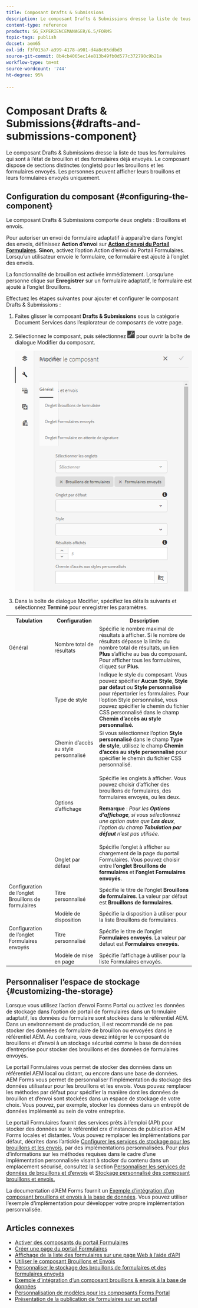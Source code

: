```yaml
---
title: Composant Drafts & Submissions
description: Le composant Drafts & Submissions dresse la liste de tous les formulaires qui sont à l’état de brouillon et des formulaires déjà envoyés. Vous pouvez personnaliser l’apparence et le style du composant.
content-type: reference
products: SG_EXPERIENCEMANAGER/6.5/FORMS
topic-tags: publish
docset: aem65
exl-id: f3f013a7-a399-4178-a901-d4a8c65ddbd3
source-git-commit: 8b4cb4065ec14e813b49fb0d577c372790c9b21a
workflow-type: tm+mt
source-wordcount: '744'
ht-degree: 95%

---
```


# Composant Drafts &amp; Submissions{#drafts-and-submissions-component}

Le composant Drafts &amp; Submissions dresse la liste de tous les formulaires qui sont à l’état de brouillon et des formulaires déjà envoyés. Le composant dispose de sections distinctes (onglets) pour les brouillons et les formulaires envoyés. Les personnes peuvent afficher leurs brouillons et leurs formulaires envoyés uniquement.

## Configuration du composant {#configuring-the-component}

Le composant Drafts &amp; Submissions comporte deux onglets : Brouillons et envois.

Pour autoriser un envoi de formulaire adaptatif à apparaître dans l’onglet des envois, définissez **Action d’envoi** sur **[Action d’envoi du Portail Formulaires](../../forms/using/configuring-submit-actions.md). Sinon,** activez l’option Action d’envoi du Portail Formulaires. Lorsqu’un utilisateur envoie le formulaire, ce formulaire est ajouté à l’onglet des envois.

La fonctionnalité de brouillon est activée immédiatement. Lorsqu’une personne clique sur **Enregistrer** sur un formulaire adaptatif, le formulaire est ajouté à l’onglet Brouillons.

Effectuez les étapes suivantes pour ajouter et configurer le composant Drafts &amp; Submissions :

1. Faites glisser le composant **Drafts &amp; Submissions** sous la catégorie Document Services dans l’explorateur de composants de votre page.
1. Sélectionnez le composant, puis sélectionnez ![settings_icon](assets/settings_icon.png) pour ouvrir la boîte de dialogue Modifier du composant.

   ![Composant Drafts &amp; Submissions](assets/drafts-submissions-edit.png)

1. Dans la boîte de dialogue Modifier, spécifiez les détails suivants et sélectionnez **Terminé** pour enregistrer les paramètres.

<table>
 <tbody>
  <tr>
   <th>Tabulation</th>
   <th>Configuration</th>
   <th>Description</th>
  </tr>
  <tr>
   <td>Général</td>
   <td>Nombre total de résultats</td>
   <td>Spécifie le nombre maximal de résultats à afficher. Si le nombre de résultats dépasse la limite du nombre total de résultats, un lien <strong>Plus</strong> s’affiche au bas du composant. Pour afficher tous les formulaires, cliquez sur <strong>Plus. </strong> </td>
  </tr>
  <tr>
   <td> </td>
   <td>Type de style</td>
   <td>Indique le style du composant. Vous pouvez spécifier <strong>Aucun Style</strong>, <strong>Style par défaut</strong> ou <strong>Style personnalisé</strong> pour répertorier les formulaires. Pour l’option Style personnalisé, vous pouvez spécifier le chemin du fichier CSS personnalisé dans le champ <strong>Chemin d’accès au style personnalisé</strong><strong>.</strong></td>
  </tr>
  <tr>
   <td> </td>
   <td>Chemin d’accès au style personnalisé</td>
   <td>Si vous sélectionnez l’option <strong>Style personnalisé</strong> dans le champ <strong>Type de style</strong>, utilisez le champ <strong>Chemin d’accès au style personnalisé</strong> pour spécifier le chemin du fichier CSS personnalisé. </td>
  </tr>
  <tr>
   <td> </td>
   <td>Options d’affichage</td>
   <td><p>Spécifie les onglets à afficher. Vous pouvez choisir d’afficher des brouillons de formulaires, des formulaires envoyés, ou les deux. </p> <p><strong>Remarque</strong> :<em> Pour les <strong>Options d’affichage</strong>, si vous sélectionnez une option autre que <strong>Les deux</strong>, l’option du champ <strong>Tabulation par défaut</strong> n’est pas utilisée.</em></p> </td>
  </tr>
  <tr>
   <td> </td>
   <td>Onglet par défaut</td>
   <td>Spécifie l’onglet à afficher au chargement de la page du portail Formulaires. Vous pouvez choisir entre <strong>l’onglet Brouillons de formulaires</strong> et <strong>l’onglet Formulaires envoyés</strong>.</td>
  </tr>
  <tr>
   <td>Configuration de l’onglet Brouillons de formulaires</td>
   <td>Titre personnalisé</td>
   <td>Spécifie le titre de l’onglet <strong>Brouillons de formulaires</strong>. La valeur par défaut est <strong>Brouillons de formulaires.</strong></td>
  </tr>
  <tr>
   <td> </td>
   <td>Modèle de disposition</td>
   <td>Spécifie la disposition à utiliser pour la liste Brouillons de formulaires.</td>
  </tr>
  <tr>
   <td>Configuration de l’onglet Formulaires envoyés</td>
   <td>Titre personnalisé </td>
   <td>Spécifie le titre de l’onglet <strong>Formulaires envoyés</strong>. La valeur par défaut est <strong>Formulaires envoyés.</strong></td>
  </tr>
  <tr>
   <td> </td>
   <td>Modèle de mise en page</td>
   <td>Spécifie l’affichage à utiliser pour la liste Formulaires<strong> </strong>envoyés. </td>
  </tr>
 </tbody>
</table>

## Personnaliser l’espace de stockage {#customizing-the-storage}

Lorsque vous utilisez l’action d’envoi Forms Portal ou activez les données de stockage dans l’option de portail de formulaires dans un formulaire adaptatif, les données du formulaire sont stockées dans le référentiel AEM. Dans un environnement de production, il est recommandé de ne pas stocker des données de formulaire de brouillon ou envoyées dans le référentiel AEM. Au contraire, vous devez intégrer le composant de brouillons et d’envoi à un stockage sécurisé comme la base de données d’entreprise pour stocker des brouillons et des données de formulaires envoyés.

Le portail Formulaires vous permet de stocker des données dans un référentiel AEM local ou distant, ou encore dans une base de données. AEM Forms vous permet de personnaliser l’implémentation du stockage des données utilisateur pour les brouillons et les envois. Vous pouvez remplacer les méthodes par défaut pour spécifier la manière dont les données de brouillon et d’envoi sont stockées dans un espace de stockage de votre choix. Vous pouvez, par exemple, stocker les données dans un entrepôt de données implémenté au sein de votre entreprise.

Le portail Formulaires fournit des services prêts à l’emploi (API) pour stocker des données sur le référentiel crx d’instances de publication AEM Forms locales et distantes. Vous pouvez remplacer les implémentations par défaut, décrites dans l’artickle [Configurer les services de stockage pour les brouillons et les envois](/help/forms/using/configuring-draft-submission-storage.md), par des implémentations personnalisées. Pour plus d’informations sur les méthodes requises dans le cadre d’une implémentation personnalisée visant à stocker du contenu dans un emplacement sécurisé, consultez la section [Personnaliser les services de données de brouillons et d’envois](/help/forms/using/custom-draft-submission-data-services.md) et [Stockage personnalisé des composant brouillons et envois.](/help/forms/using/adding-custom-storage-provider-forms.md)

La documentation d’AEM Forms fournit un [Exemple d’intégration d’un composant brouillons et envois à la base de données](integrate-draft-submission-database.md). Vous pouvez utiliser l’exemple d’implémentation pour développer votre propre implémentation personnalisée.

## Articles connexes

* [Activer des composants du portail Formulaires](/help/forms/using/enabling-forms-portal-components.md)
* [Créer une page du portail Formulaires](/help/forms/using/creating-form-portal-page.md)
* [Affichage de la liste des formulaires sur une page Web à l’aide d’API](/help/forms/using/listing-forms-webpage-using-apis.md)
* [Utiliser le composant Brouillons et Envois](/help/forms/using/draft-submission-component.md)
* [Personnaliser le stockage des brouillons de formulaires et des formulaires envoyés](/help/forms/using/draft-submission-component.md)
* [Exemple d’intégration d’un composant brouillons &amp; envois à la base de données](/help/forms/using/integrate-draft-submission-database.md)
* [Personnalisation de modèles pour les composants Forms Portal](/help/forms/using/customizing-templates-forms-portal-components.md)
* [Présentation de la publication de formulaires sur un portail](/help/forms/using/introduction-publishing-forms.md)
